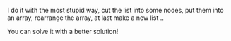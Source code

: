 I do it with the most stupid way, cut the list into some nodes, put them into an array, rearrange the array, at last make a new list ..

You can solve it with a better solution!